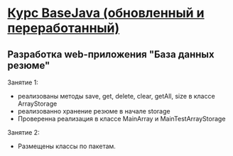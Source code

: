 # [Курс BaseJava (обновленный и переработанный)](http://javaops.ru/reg/basejava)

## Разработка web-приложения "База данных резюме"

Занятие 1:
* реализованы методы save, get, delete, clear, getAll, size в классе ArrayStorage
* реализованно хранение резюме в начале storage
* Проверенна реализация в классе MainArray и MainTestArrayStorage

Занятие 2:
* Размещены классы по пакетам.
